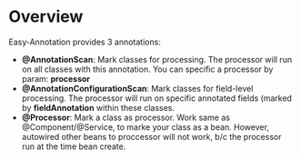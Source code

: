 # Overview

Easy-Annotation provides 3 annotations:

- **@AnnotationScan**: Mark classes for processing. The processor will run on all classes with this annotation. You can specific a processor by param: **processor**
- **@AnnotationConfigurationScan**: Mark classes for field-level processing. The processor will run on specific annotated fields (marked by **fieldAnnotation** within these classes.
- **@Processor**: Mark a class as processor.
Work same as @Component/@Service, to marke your class as a bean. However, autowired other beans to proccessor will not work, b/c the processor run at the time bean create.

